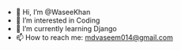 - 👋 Hi, I’m @WaseeKhan
- 👀 I’m interested in Coding
- 🌱 I’m currently learning Django
- 📫 How to reach me: mdvaseem014@gmail.com

<!---
WaseeKhan/WaseeKhan is a ✨ special ✨ repository because its `README.md` (this file) appears on your GitHub profile.
You can click the Preview link to take a look at your changes.
--->

